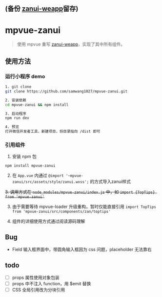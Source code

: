 ## (备份 [zanui-weapp](https://github.com/armyja/mpvue-zanui)留存)
# mpvue-zanui

> 使用 mpvue 重写 [zanui-weapp](https://github.com/youzan/zanui-weapp/)，实现了其中所有组件。

## 使用方法

### 运行小程序 demo

``` bash
1. git clone
git clone https://github.com/samwang1027/mpvue-zanui.git

2. 安装依赖
cd mpvue-zanui && npm install

3. 启动程序
npm run dev

4. 预览
打开微信开发者工具，新建项目，将目录指向 /dist 即可
```

### 引用组件


1. 安装 npm 包

```
npm install mpvue-zanui
```

2. 在 `App.vue` 内通过 `@import '~mpvue-zanui/src/assets/style/zanui.wxss';` 的方式导入zanui样式


~~3. 调用方式在 `node_modules/mpvue-zanui/index.js` 中，如 `import {TopTips} from 'mpvue-zanui'`~~

3. 由于需要等待 mpvue-loader 升级重构，暂时仅能直接引用 `import TopTips from 'mpvue-zanui/src/components/zan/toptips'`

4. 组件的详细使用方式通过阅读源码理解




## Bug

- Field 输入框界面中，带圆角输入框因为 css 问题，placeholder 无法靠右


## todo
- [ ] props 属性使用对象包装
- [ ] props 中不注入 function，用 $emit 替换
- [ ] CSS 全局引用改为分块引用
